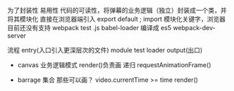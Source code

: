为了封装性 易用性 代码的可读性，将弹幕的业务逻辑（独立）封装成一个类，并将其模块化
直接在浏览器端引入 export default ;
                import 模块化关键字，浏览器目前还没有支持
webpack
    test .js
        babel-loader  编译成 es5
webpack-dev-server

流程
entry(入口引入更深层次的文件)
module test loader
output(出口)

- canvas 业务逻辑模式
  render()负责画
  递归 requestAnimationFrame()

- barrage 集合
    那些可以画？
    video.currentTime >= time
    render()
